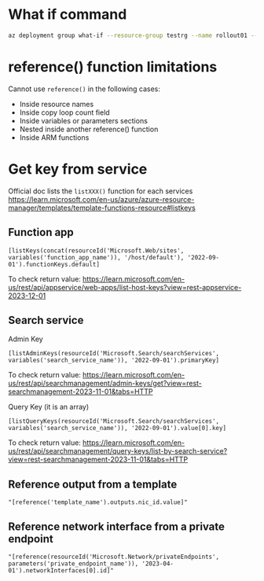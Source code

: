 # What if command

```bash
az deployment group what-if --resource-group testrg --name rollout01 --template-uri https://myresource/azuredeploy.json --parameters @myparameters.json
```

# reference() function limitations

Cannot use `reference()` in the following cases:

- Inside resource names
- Inside copy loop count field
- Inside variables or parameters sections
- Nested inside another reference() function
- Inside ARM functions

# Get key from service

Official doc lists the `listXXX()` function for each services
https://learn.microsoft.com/en-us/azure/azure-resource-manager/templates/template-functions-resource#listkeys

## Function app

```
[listKeys(concat(resourceId('Microsoft.Web/sites', variables('function_app_name')), '/host/default'), '2022-09-01').functionKeys.default]
```

To check return value: https://learn.microsoft.com/en-us/rest/api/appservice/web-apps/list-host-keys?view=rest-appservice-2023-12-01

## Search service

Admin Key

```
[listAdminKeys(resourceId('Microsoft.Search/searchServices', variables('search_service_name')), '2022-09-01').primaryKey]
```

To check return value: https://learn.microsoft.com/en-us/rest/api/searchmanagement/admin-keys/get?view=rest-searchmanagement-2023-11-01&tabs=HTTP

Query Key (it is an array)

```
[listQueryKeys(resourceId('Microsoft.Search/searchServices', variables('search_service_name')), '2022-09-01').value[0].key]
```

To check return value: https://learn.microsoft.com/en-us/rest/api/searchmanagement/query-keys/list-by-search-service?view=rest-searchmanagement-2023-11-01&tabs=HTTP

## Reference output from a template

```
"[reference('template_name').outputs.nic_id.value]"
```

## Reference network interface from a private endpoint

```
"[reference(resourceId('Microsoft.Network/privateEndpoints', parameters('private_endpoint_name')), '2023-04-01').networkInterfaces[0].id]"
```
